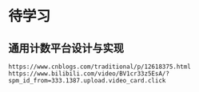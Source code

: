 # 待学习

## 通用计数平台设计与实现

```text
https://www.cnblogs.com/traditional/p/12618375.html
https://www.bilibili.com/video/BV1cr33z5EsA/?spm_id_from=333.1387.upload.video_card.click
```